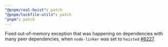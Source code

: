 ```yaml
---
"@pnpm/real-hoist": patch
"@pnpm/lockfile-utils": patch
"pnpm": patch
---
```


Fixed out-of-memory exception that was happening on dependencies with many peer dependencies, when `node-linker` was set to `hoisted` [#6227](https://github.com/pnpm/pnpm/issues/6227).
